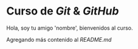 # Curso de _Git_ & _GitHub_

Hola, soy tu amigo 'nombre', bienvenidos al curso.

Agregando más contenido al _README.md_